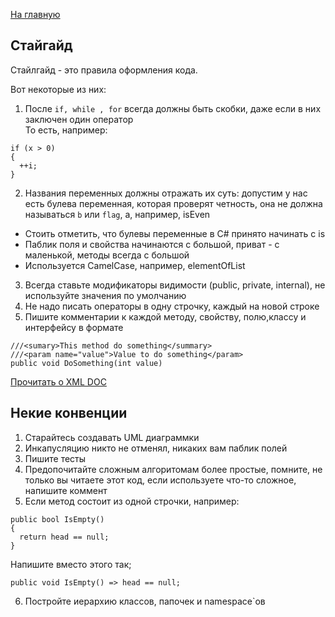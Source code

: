 [На главную](README.md) 

## Стайгайд
Стайлгайд - это правила оформления кода. 

Вот некоторые из них:
1. После `if, while , for` всегда должны быть скобки, даже если в них заключен один оператор  
То есть, например:
```
if (x > 0)
{
  ++i;
}
```
2. Названия переменных должны отражать их суть: допустим у нас есть булева переменная, которая проверят четность, она не должна называться `b` или `flag`,
а, например, isEven 
  + Стоить отметить, что булевы переменные в C# принято начинать с is
  + Паблик поля и свойства начинаются с большой, приват - с маленькой, методы всегда с большой
  + Используется CamelCase, например, elementOfList
3. Всегда ставьте модификаторы видимости (public, private, internal), не используйте значения по умолчанию
4. Не надо писать операторы в одну строчку, каждый на новой строке
5. Пишите комментарии к каждой методу, свойству, полю,классу и интерфейсу в формате <XML DOC>
  ```
  ///<sumary>This method do something</summary>
  ///<param name="value">Value to do something</param>
  public void DoSomething(int value)
  ```
  [Прочитать о XML DOC](https://habrahabr.ru/post/41514/)
  
  ## Некие конвенции
  1. Старайтесь создавать UML диаграммки
  2. Инкапусляцию никто не отменял, никаких вам паблик полей
  3. Пишите тесты
  4. Предопочитайте сложным алгоритомам более простые, помните, не только вы читаете этот код, если используете что-то сложное, 
  напишите коммент
  5. Если метод состоит из одной строчки, например:
  ```
  public bool IsEmpty()
  {
    return head == null;
  }
  ```
  Напишите вместо этого так;
  ```
  public void IsEmpty() => head == null;
  ```
  6. Постройте иерархию классов, папочек и namespace`ов
